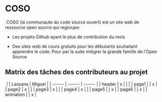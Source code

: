 # COSO
​
COSO (la communaute du code source ouvert) est un site web de ressource open source qui regroupe:

+ Les projets Github ayant le plus de contribution du mois

+ Des sites web de cours gratuits pour les débutants souhaitant apprendre le code. Pour par la suite intégrer la grande famille de l'Open Source 
​
​
## Matrix des tâches des contributeurs au projet
​
|  | Lassana | Miguel |
| ------ | ------ | ------ |
| header  | x | | |
| page1 |  | x |
| page2 | x |  | 
| page3 | x |  | 
| page4 | x |  | 
| page5 |  | x | 
| page6 |  | x | 
| animation |  | x | 
